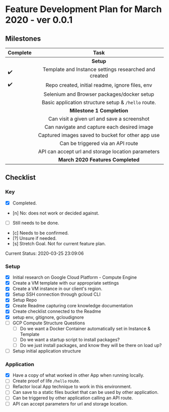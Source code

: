 # Feature Development Plan for March 2020 - ver 0.0.1

## Milestones

| Complete           | Task                                         |
| ------------------ |:--------------------------------------------:|
|                    | **Setup**                                    |
| :heavy_check_mark: | Template and Instance settings researched and created |
| :heavy_check_mark: | Repo created, initial readme, ignore files, env |
|                    | Selenium and Browser packages/docker setup |
|                    | Basic application structure setup & `/hello` route. |
|                    | **Milestone 1 Completion**                    |
|                    | Can visit a given url and save a screenshot  |
|                    | Can navigate and capture each desired image  |
|                    | Captured images saved to bucket for other app use |
|                    | Can be triggered via an API route |
|                    | API can accept url and storage location parameters |
|                    | **March 2020 Features Completed**            |

## Checklist

### Key

- [x] Completed.
- [n] No: does not work or decided against.
- [ ] Still needs to be done.
- [c] Needs to be confirmed.
- [?] Unsure if needed.
- [s] Stretch Goal. Not for current feature plan.

Current Status:
2020-03-25 23:09:06
<!-- Ctrl-Shift-I to generate timestamp -->

### Setup

- [x] Initial research on Google Cloud Platform - Compute Engine
- [x] Create a VM template with our appropriate settings
- [x] Create a VM instance in our client's region.
- [x] Setup SSH connection through gcloud CLI
- [x] Setup Repo
- [x] Create Readme capturing core knowledge documentation
- [x] Create checklist connected to the Readme
- [x] setup env, gitignore, gcloudignore
- [ ] GCP Compute Structure Questions
  - [ ] Do we want a Docker Container automatically set in Instance & Template
  - [ ] Do we want a startup script to install packages?
  - [ ] Do we just install packages, and know they will be there on load up?
- [ ] Setup initial application structure

### Application

- [x] Have a copy of what worked in other App when running locally.
- [ ] Create proof of life `/hello` route.
- [ ] Refactor local App technique to work in this environment.
- [ ] Can save to a static files bucket that can be used by other application.
- [ ] Can be triggered by other application calling an API route.
- [ ] API can accept parameters for url and storage location.
